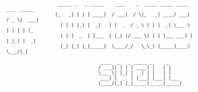 
                       _____ _   _ _____    ____    _  _____ _____ ____     ___  _____ 
                      |_   _| | | | ____|  / ___|  / \|_   _| ____/ ___|   / _ \|  ___|
                        | | | |_| |  _|   | |  _  / _ \ | | |  _| \___ \  | | | | |_   
                        | | |  _  | |___  | |_| |/ ___ \| | | |___ ___) | | |_| |  _|  
                        |_| |_| |_|_____|  \____/_/   \_\_| |_____|____/   \___/|_|    

                                       ____  _   _ _____ _     _     
                                      / ___|| | | | ____| |   | |    
                                      \___ \| |_| |  _| | |   | |    
                                       ___) |  _  | |___| |___| |___ 
                                      |____/|_| |_|_____|_____|_____|
                                                                      
